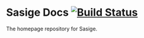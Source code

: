 # Sasige Docs [![Build Status](https://travis-ci.org/brainfoolong/sasige-docs.svg?branch=master)](https://travis-ci.org/brainfoolong/sasige-docs)
The homepage repository for Sasige.
